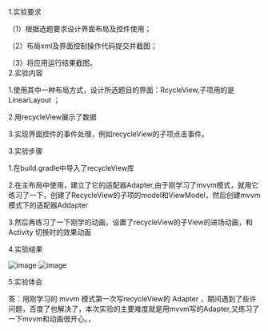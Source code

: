 1.实验要求

（1）根据选题要求设计界面布局及控件使用；

（2）布局xml及界面控制操作代码提交并截图；

（3）将应用运行结果截图。  
2.实验内容

1.使用其中一种布局方式，设计所选题目的界面：RcycleView,子项用的是LinearLayout ；

2.用recycleView展示了数据

3.实现界面控件的事件处理，例如recycleView的子项点击事件。

3.实验步骤

1.在build.gradle中导入了recycleView库

2.在主布局中使用，建立了它的适配器Adapter,由于刚学习了mvvm模式，就用它练习了一下，创建了RecycleView的子项的model和ViewModel，然后创建mvvm模式下的适配器Addapter
  
3.然后再练习了一下刚学的动画，设置了recycleView的子View的进场动画，和 Activity 切换时的效果动画 

4.实验结果

![image](https://github.com/CNTcnt/android-labs-2018/blob/master/com1614080901208/%E5%AE%9E%E9%AA%8C4-1.png)
![image](https://github.com/CNTcnt/android-labs-2018/blob/master/com1614080901208/%E5%AE%9E%E9%AA%8C4-2.png)

5.实验体会

答：用刚学习的 mvvm 模式第一次写recycleView的 Adapter ，期间遇到了些许问题，百度了也解决了，本次实验的主要难度就是用mvvm写的Adapter,又练习了一下mvvm和动画很开心。，



